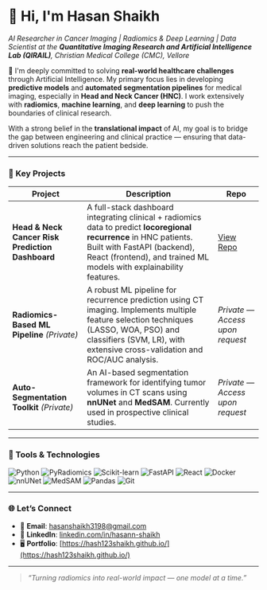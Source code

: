 # 👋 Hi, I'm Hasan Shaikh  
*AI Researcher in Cancer Imaging | Radiomics & Deep Learning | Data Scientist at the **Quantitative Imaging Research and Artificial Intelligence Lab (QIRAIL)**, Christian Medical College (CMC), Vellore*

🔬 I'm deeply committed to solving **real-world healthcare challenges** through Artificial Intelligence. My primary focus lies in developing **predictive models** and **automated segmentation pipelines** for medical imaging, especially in **Head and Neck Cancer (HNC)**. I work extensively with **radiomics**, **machine learning**, and **deep learning** to push the boundaries of clinical research.

With a strong belief in the **translational impact** of AI, my goal is to bridge the gap between engineering and clinical practice — ensuring that data-driven solutions reach the patient bedside.

---

### 🚀 Key Projects

| Project | Description | Repo |
|--------|-------------|------|
| **Head & Neck Cancer Risk Prediction Dashboard** | A full-stack dashboard integrating clinical + radiomics data to predict **locoregional recurrence** in HNC patients. Built with FastAPI (backend), React (frontend), and trained ML models with explainability features. | [View Repo](https://github.com/hash123shaikh/HNC-Risk-Prediction-Dashboard.git) |
| **Radiomics-Based ML Pipeline** *(Private)* | A robust ML pipeline for recurrence prediction using CT imaging. Implements multiple feature selection techniques (LASSO, WOA, PSO) and classifiers (SVM, LR), with extensive cross-validation and ROC/AUC analysis. | *Private — Access upon request* |
| **Auto-Segmentation Toolkit** *(Private)* | An AI-based segmentation framework for identifying tumor volumes in CT scans using **nnUNet** and **MedSAM**. Currently used in prospective clinical studies. | *Private — Access upon request* |

---

### 🧠 Tools & Technologies

![Python](https://img.shields.io/badge/Python-3776AB?style=for-the-badge&logo=python&logoColor=white)
![PyRadiomics](https://img.shields.io/badge/PyRadiomics-FF6F00?style=for-the-badge&logo=python&logoColor=white)
![Scikit-learn](https://img.shields.io/badge/Scikit--learn-F7931E?style=for-the-badge&logo=scikit-learn&logoColor=white)
![FastAPI](https://img.shields.io/badge/FastAPI-005571?style=for-the-badge&logo=fastapi)
![React](https://img.shields.io/badge/React-20232A?style=for-the-badge&logo=react&logoColor=61DAFB)
![Docker](https://img.shields.io/badge/Docker-2496ED?style=for-the-badge&logo=docker&logoColor=white)
![nnUNet](https://img.shields.io/badge/nnUNet-DeepLearning-blueviolet?style=for-the-badge)
![MedSAM](https://img.shields.io/badge/MedSAM-Segmentation-9cf?style=for-the-badge)
![Pandas](https://img.shields.io/badge/Pandas-150458?style=for-the-badge&logo=pandas&logoColor=white)
![Git](https://img.shields.io/badge/Git-F05032?style=for-the-badge&logo=git&logoColor=white)

---

### 🌐 Let’s Connect

- 📧 **Email**: hasanshaikh3198@gmail.com  
- 💼 **LinkedIn**: [linkedin.com/in/hasann-shaikh](https://linkedin.com/in/hasann-shaikh)  
- 🖥️ **Portfolio**: [https://hash123shaikh.github.io/](https://hash123shaikh.github.io/)

---

> *“Turning radiomics into real-world impact — one model at a time.”*
